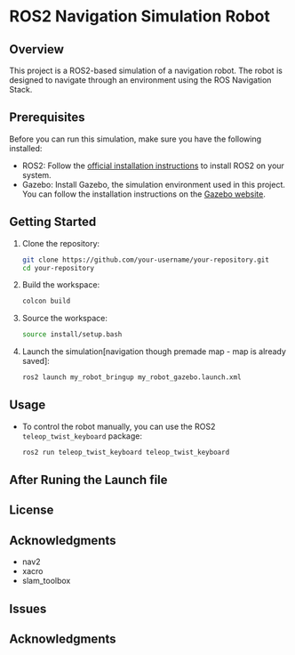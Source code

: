 # ROS2 Navigation Simulation Robot

## Overview

This project is a ROS2-based simulation of a navigation robot. The robot is designed to navigate through an environment using the ROS Navigation Stack.

## Prerequisites

Before you can run this simulation, make sure you have the following installed:

- ROS2: Follow the [official installation instructions](https://index.ros.org/doc/ros2/Installation/) to install ROS2 on your system.
- Gazebo: Install Gazebo, the simulation environment used in this project. You can follow the installation instructions on the [Gazebo website](http://gazebosim.org/install).

## Getting Started

1. Clone the repository:

    ```bash
    git clone https://github.com/your-username/your-repository.git
    cd your-repository
    ```

2. Build the workspace:

    ```bash
    colcon build
    ```

3. Source the workspace:

    ```bash
    source install/setup.bash
    ```

4. Launch the simulation[navigation though premade map - map is already saved]:

    ```bash
    ros2 launch my_robot_bringup my_robot_gazebo.launch.xml
    ```

## Usage

- To control the robot manually, you can use the ROS2 `teleop_twist_keyboard` package:

    ```bash
    ros2 run teleop_twist_keyboard teleop_twist_keyboard
    ```


## After Runing the Launch file 


## License



## Acknowledgments

- nav2
- xacro
- slam_toolbox



## Issues





## Acknowledgments


